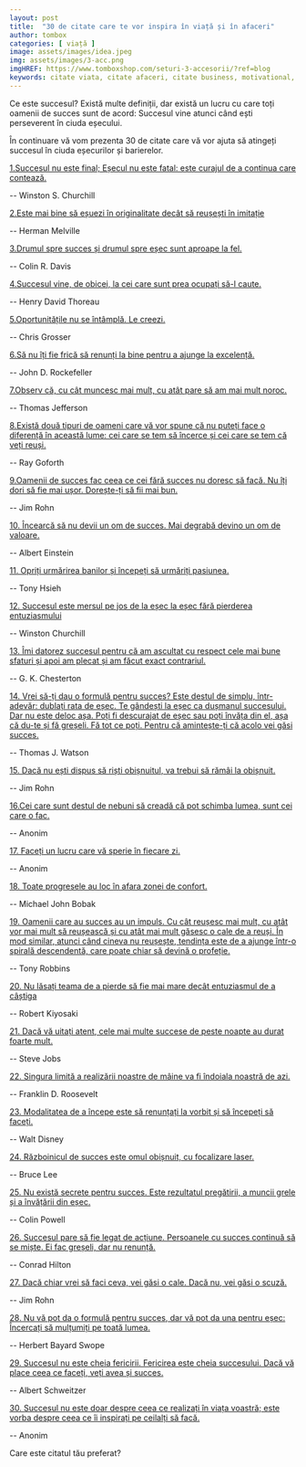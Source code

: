 ```yaml
---
layout: post
title:  "30 de citate care te vor inspira în viață și în afaceri"
author: tombox
categories: [ viață ]
image: assets/images/idea.jpeg
img: assets/images/3-acc.png
imgHREF: https://www.tomboxshop.com/seturi-3-accesorii/?ref=blog
keywords: citate viata, citate afaceri, citate business, motivational, succesul, secretele succesului, esec, citate churchill, bill gates, steve jobs, sfaturi viata
---
```


Ce este succesul? Există multe definiții, dar există un lucru cu care toți oamenii de succes sunt de acord: Succesul vine atunci când ești perseverent în ciuda eșecului.

În continuare vă vom prezenta 30 de citate care vă vor ajuta să atingeți succesul în ciuda eșecurilor și barierelor.

<u>1.Succesul nu este final; Eșecul nu este fatal: este curajul de a continua care contează.</u>

 -- Winston S. Churchill

<u>2.Este mai bine să eșuezi în originalitate decât să reușești în imitație</u>

-- Herman Melville

<u>3.Drumul spre succes și drumul spre eșec sunt aproape la fel.</u>

-- Colin R. Davis

 <u>4.Succesul vine, de obicei, la cei care sunt prea ocupați să-l caute.</u>

-- Henry David Thoreau

 <u>5.Oportunitățile nu se întâmplă. Le creezi.</u>

 -- Chris Grosser

 <u>6.Să nu îți fie frică să renunți la bine pentru a ajunge la excelență.</u>

 -- John D. Rockefeller

 <u>7.Observ că, cu cât muncesc mai mult, cu atât pare să am mai mult noroc.</u>

 -- Thomas Jefferson

 <u>8.Există două tipuri de oameni care vă vor spune că nu puteți face o diferență în această lume: cei care se tem să încerce și cei care se tem că veți reuși.</u>

 -- Ray Goforth

 <u>9.Oamenii de succes fac ceea ce cei fără succes nu doresc să facă. Nu îți dori să fie mai ușor. Dorește-ți să fii mai bun.</u>

 -- Jim Rohn

 <u>10. Încearcă să nu devii un om de succes. Mai degrabă devino un om de valoare.</u>

 -- Albert Einstein

  <u>11. Opriți urmărirea banilor și începeți să urmăriți pasiunea.</u>

 -- Tony Hsieh

 <u>12. Succesul este mersul pe jos de la eșec la eșec fără pierderea entuziasmului</u>

 -- Winston Churchill

 <u>13. Îmi datorez succesul pentru că am ascultat cu respect cele mai bune sfaturi și apoi am plecat și am făcut exact contrariul.</u>

 -- G. K. Chesterton

 <u>14. Vrei să-ți dau o formulă pentru succes? Este destul de simplu, într-adevăr: dublați rata de eșec. Te gândești la eșec ca dușmanul succesului. Dar nu este deloc așa. Poți fi descurajat de eșec sau poți învăța din el, așa că du-te și fă greșeli. Fă tot ce poți. Pentru că amintește-ți că acolo vei găsi succes.</u>

 -- Thomas J. Watson

 <u>15. Dacă nu ești dispus să riști obișnuitul, va trebui să rămâi la obișnuit.</u>

 -- Jim Rohn

 <u>16.Cei care sunt destul de nebuni să creadă că pot schimba lumea, sunt cei care o fac.</u>

 -- Anonim

 <u>17. Faceți un lucru care vă sperie în fiecare zi.</u>

 -- Anonim

 <u>18. Toate progresele au loc în afara zonei de confort.</u>

 -- Michael John Bobak

 <u>19. Oamenii care au succes au un impuls. Cu cât reușesc mai mult, cu atât vor mai mult să reușească și cu atât mai mult găsesc o cale de a reuși. În mod similar, atunci când cineva nu reușește, tendința este de a ajunge într-o spirală descendentă, care poate chiar să devină o profeție.</u>

 -- Tony Robbins

 <u>20. Nu lăsați teama de a pierde să fie mai mare decât entuziasmul de a câștiga</u>

 -- Robert Kiyosaki

 <u>21. Dacă vă uitați atent, cele mai multe succese de peste noapte au durat foarte mult.</u>

 -- Steve Jobs

 <u>22. Singura limită a realizării noastre de mâine va fi îndoiala noastră de azi.</u>

 -- Franklin D. Roosevelt

 <u>23. Modalitatea de a începe este să renunțați la vorbit și să începeți să faceți.</u>

 -- Walt Disney

 <u>24. Războinicul de succes este omul obișnuit, cu focalizare laser.</u>

 --  Bruce Lee

 <u>25. Nu există secrete pentru succes. Este rezultatul pregătirii, a muncii grele și a învățării din eșec.</u>

 -- Colin Powell

 <u>26. Succesul pare să fie legat de acțiune. Persoanele cu succes continuă să se miște. Ei fac greșeli, dar nu renunță.</u>

 -- Conrad Hilton

 <u>27. Dacă chiar vrei să faci ceva, vei găsi o cale. Dacă nu, vei găsi o scuză.</u>

 -- Jim Rohn

 <u>28. Nu vă pot da o formulă pentru succes, dar vă pot da una pentru eșec: Încercați să mulțumiți pe toată lumea.</u>

 -- Herbert Bayard Swope

 <u>29. Succesul nu este cheia fericirii. Fericirea este cheia succesului. Dacă vă place ceea ce faceți, veți avea și succes.</u>

 -- Albert Schweitzer

 <u>30. Succesul nu este doar despre ceea ce realizați în viața voastră; este vorba despre ceea ce îi inspirați pe ceilalți să facă.</u>

 -- Anonim

 Care este citatul tău preferat?
